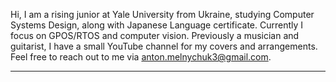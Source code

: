 Hi, I am a rising junior at Yale University from Ukraine, studying Computer Systems Design, along with Japanese Language certificate. Currently I focus on GPOS/RTOS and computer vision. Previously a musician and guitarist, I have a small YouTube channel for my covers and arrangements. Feel free to reach out to me via anton.melnychuk3@gmail.com.

-----
<img src="https://komarev.com/ghpvc/?username=anton-mel&style=flat-square&color=blue" alt=""/></img>

